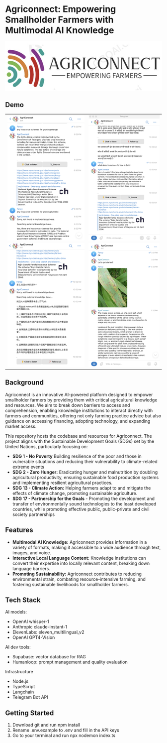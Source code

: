 # Agriconnect: Empowering Smallholder Farmers with Multimodal AI Knowledge

![Agriconnect Logo](/images/logo.jpeg)

## Demo
<table>
  <tr>
    <td><img src="/images/demo1.png" alt="Generate answer from retrieved content from internal database"></td>
    <td><img src="/images/demo2.png" alt="Evaluate if RAG results are relevant"></td>
  </tr>
  <tr>
    <td><img src="/images/demo3.png" alt="Answer in the same user language"></td>
    <td><img src="/images/demo4.png" alt="Crop disease recognition"></td>
  </tr>
</table>

## Background
Agriconnect is an innovative AI-powered platform designed to empower smallholder farmers by providing them with critical agricultural knowledge and resources. We aim to break down barriers to access and comprehension, enabling knowledge institutions to interact directly with farmers and communities, offering not only farming practice advice but also guidance on accessing financing, adopting technology, and expanding market access.

This repository hosts the codebase and resources for Agriconnect. The project aligns with the Sustainable Development Goals (SDGs) set by the United Nations, particularly focusing on:

- **SDG 1 - No Poverty** Building resilience of the poor and those in vulnerable situations and reducing their vulnerability to climate-related extreme events
- **SDG 2 - Zero Hunger:** Eradicating hunger and malnutrition by doubling agricultural productivity, ensuring sustainable food production systems and implementing resilient agricultural practices.
- **SDG 13 - Climate Action:** Helping farmers adapt to and mitigate the effects of climate change, promoting sustainable agriculture.
- **SDG 17 - Partnership for the Goals** - Promoting the development and transfer of environmentally sound technologies to the least developed countries, while promoting effective public, public-private and civil society partnerships 

## Features

- **Multimodal AI Knowledge:** Agriconnect provides information in a variety of formats, making it accessible to a wide audience through text, images, and voice.
- **Interactive Local Language Content:** Knowledge institutions can convert their expertise into locally relevant content, breaking down language barriers.
- **Promoting Sustainability:** Agriconnect contributes to reducing environmental strain, combating resource-intensive farming, and fostering sustainable livelihoods for smallholder farmers.

## Tech Stack

AI models: 
- OpenAI whisper-1
- Anthropic claude-instant-1
- ElevenLabs: eleven_multilingual_v2
- OpenAI GPT4-Vision

AI dev tools: 
- Supabase: vector database for RAG
- Humanloop: prompt management and quality evaluation

Infrastructure
- Node.js
- TypeScript
- Langchain
- Telegram Bot API

## Getting Started

1. Download git and run npm install
2. Rename .env.example to .env and fill in the API keys
3. Go to your terminal and run npx nodemon index.ts
